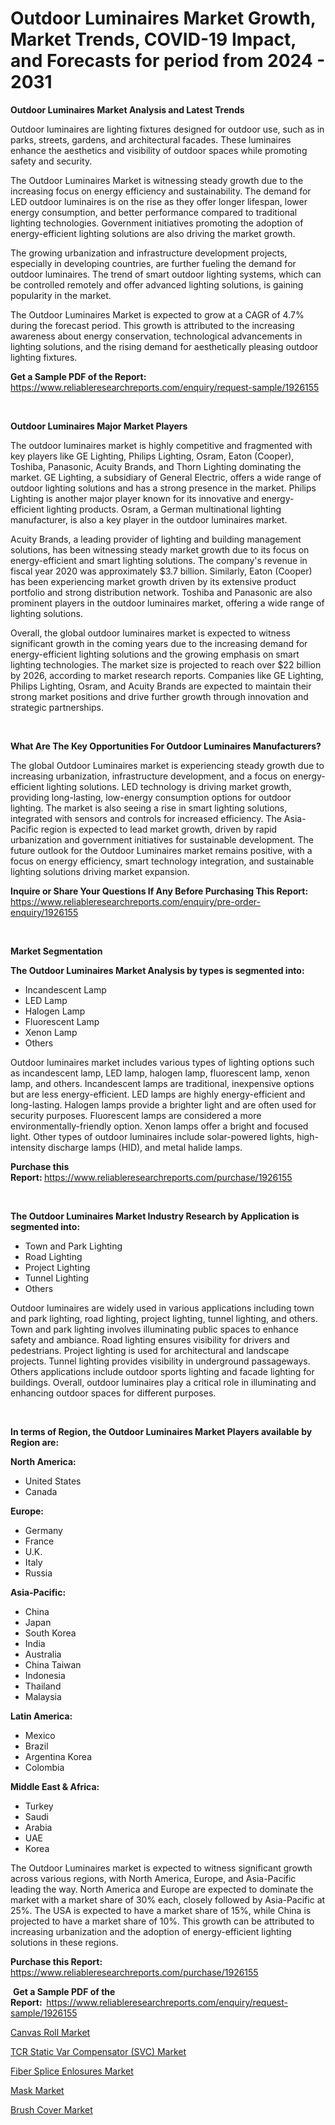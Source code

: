 <p><h1>Outdoor Luminaires Market Growth, Market Trends, COVID-19 Impact, and Forecasts for period from 2024 - 2031</h1></p><p><strong>Outdoor Luminaires Market Analysis and Latest Trends</strong></p>
<p><p>Outdoor luminaires are lighting fixtures designed for outdoor use, such as in parks, streets, gardens, and architectural facades. These luminaires enhance the aesthetics and visibility of outdoor spaces while promoting safety and security.</p><p>The Outdoor Luminaires Market is witnessing steady growth due to the increasing focus on energy efficiency and sustainability. The demand for LED outdoor luminaires is on the rise as they offer longer lifespan, lower energy consumption, and better performance compared to traditional lighting technologies. Government initiatives promoting the adoption of energy-efficient lighting solutions are also driving the market growth.</p><p>The growing urbanization and infrastructure development projects, especially in developing countries, are further fueling the demand for outdoor luminaires. The trend of smart outdoor lighting systems, which can be controlled remotely and offer advanced lighting solutions, is gaining popularity in the market.</p><p>The Outdoor Luminaires Market is expected to grow at a CAGR of 4.7% during the forecast period. This growth is attributed to the increasing awareness about energy conservation, technological advancements in lighting solutions, and the rising demand for aesthetically pleasing outdoor lighting fixtures.</p></p>
<p><strong>Get a Sample PDF of the Report:&nbsp;</strong> <a href="https://www.reliableresearchreports.com/enquiry/request-sample/1926155">https://www.reliableresearchreports.com/enquiry/request-sample/1926155</a></p>
<p>&nbsp;</p>
<p><strong>Outdoor Luminaires Major Market Players</strong></p>
<p><p>The outdoor luminaires market is highly competitive and fragmented with key players like GE Lighting, Philips Lighting, Osram, Eaton (Cooper), Toshiba, Panasonic, Acuity Brands, and Thorn Lighting dominating the market. GE Lighting, a subsidiary of General Electric, offers a wide range of outdoor lighting solutions and has a strong presence in the market. Philips Lighting is another major player known for its innovative and energy-efficient lighting products. Osram, a German multinational lighting manufacturer, is also a key player in the outdoor luminaires market.</p><p>Acuity Brands, a leading provider of lighting and building management solutions, has been witnessing steady market growth due to its focus on energy-efficient and smart lighting solutions. The company's revenue in fiscal year 2020 was approximately $3.7 billion. Similarly, Eaton (Cooper) has been experiencing market growth driven by its extensive product portfolio and strong distribution network. Toshiba and Panasonic are also prominent players in the outdoor luminaires market, offering a wide range of lighting solutions.</p><p>Overall, the global outdoor luminaires market is expected to witness significant growth in the coming years due to the increasing demand for energy-efficient lighting solutions and the growing emphasis on smart lighting technologies. The market size is projected to reach over $22 billion by 2026, according to market research reports. Companies like GE Lighting, Philips Lighting, Osram, and Acuity Brands are expected to maintain their strong market positions and drive further growth through innovation and strategic partnerships.</p></p>
<p>&nbsp;</p>
<p><strong>What Are The Key Opportunities For Outdoor Luminaires Manufacturers?</strong></p>
<p><p>The global Outdoor Luminaires market is experiencing steady growth due to increasing urbanization, infrastructure development, and a focus on energy-efficient lighting solutions. LED technology is driving market growth, providing long-lasting, low-energy consumption options for outdoor lighting. The market is also seeing a rise in smart lighting solutions, integrated with sensors and controls for increased efficiency. The Asia-Pacific region is expected to lead market growth, driven by rapid urbanization and government initiatives for sustainable development. The future outlook for the Outdoor Luminaires market remains positive, with a focus on energy efficiency, smart technology integration, and sustainable lighting solutions driving market expansion.</p></p>
<p><strong>Inquire or Share Your Questions If Any Before Purchasing This Report:</strong> <a href="https://www.reliableresearchreports.com/enquiry/pre-order-enquiry/1926155">https://www.reliableresearchreports.com/enquiry/pre-order-enquiry/1926155</a></p>
<p>&nbsp;</p>
<p><strong>Market Segmentation</strong></p>
<p><strong>The Outdoor Luminaires Market Analysis by types is segmented into:</strong></p>
<p><ul><li>Incandescent Lamp</li><li>LED Lamp</li><li>Halogen Lamp</li><li>Fluorescent Lamp</li><li>Xenon Lamp</li><li>Others</li></ul></p>
<p><p>Outdoor luminaires market includes various types of lighting options such as incandescent lamp, LED lamp, halogen lamp, fluorescent lamp, xenon lamp, and others. Incandescent lamps are traditional, inexpensive options but are less energy-efficient. LED lamps are highly energy-efficient and long-lasting. Halogen lamps provide a brighter light and are often used for security purposes. Fluorescent lamps are considered a more environmentally-friendly option. Xenon lamps offer a bright and focused light. Other types of outdoor luminaires include solar-powered lights, high-intensity discharge lamps (HID), and metal halide lamps.</p></p>
<p><strong>Purchase this Report:&nbsp;</strong><a href="https://www.reliableresearchreports.com/purchase/1926155">https://www.reliableresearchreports.com/purchase/1926155</a></p>
<p>&nbsp;</p>
<p><strong>The Outdoor Luminaires Market Industry Research by Application is segmented into:</strong></p>
<p><ul><li>Town and Park Lighting</li><li>Road Lighting</li><li>Project Lighting</li><li>Tunnel Lighting</li><li>Others</li></ul></p>
<p><p>Outdoor luminaires are widely used in various applications including town and park lighting, road lighting, project lighting, tunnel lighting, and others. Town and park lighting involves illuminating public spaces to enhance safety and ambiance. Road lighting ensures visibility for drivers and pedestrians. Project lighting is used for architectural and landscape projects. Tunnel lighting provides visibility in underground passageways. Others applications include outdoor sports lighting and facade lighting for buildings. Overall, outdoor luminaires play a critical role in illuminating and enhancing outdoor spaces for different purposes.</p></p>
<p>&nbsp;</p>
<p><strong>In terms of Region, the Outdoor Luminaires Market Players available by Region are:</strong></p>
<p>
    <p> <strong> North America: </strong>
        <ul>
            <li>United States</li>
            <li>Canada</li>
        </ul>
        </p> 
    <p> <strong> Europe: </strong>
        <ul>
            <li>Germany</li>
            <li>France</li>
            <li>U.K.</li>
            <li>Italy</li>
            <li>Russia</li>
        </ul>
        </p> 
    <p> <strong> Asia-Pacific: </strong>
        <ul>
            <li>China</li>
            <li>Japan</li>
            <li>South Korea</li>
            <li>India</li>
            <li>Australia</li>
            <li>China Taiwan</li>
            <li>Indonesia</li>
            <li>Thailand</li>
            <li>Malaysia</li>
        </ul>
        </p> 
    <p> <strong> Latin America: </strong>
        <ul>
            <li>Mexico</li>
            <li>Brazil</li>
            <li>Argentina Korea</li>
            <li>Colombia</li>
        </ul>
        </p> 
    <p> <strong> Middle East & Africa: </strong>
        <ul>
            <li>Turkey</li>
            <li>Saudi</li>
            <li>Arabia</li>
            <li>UAE</li>
            <li>Korea</li>
        </ul>
    </p>
    </p>
<p><p>The Outdoor Luminaires market is expected to witness significant growth across various regions, with North America, Europe, and Asia-Pacific leading the way. North America and Europe are expected to dominate the market with a market share of 30% each, closely followed by Asia-Pacific at 25%. The USA is expected to have a market share of 15%, while China is projected to have a market share of 10%. This growth can be attributed to increasing urbanization and the adoption of energy-efficient lighting solutions in these regions.</p></p>
<p><strong>Purchase this Report: </strong><a href="https://www.reliableresearchreports.com/purchase/1926155">https://www.reliableresearchreports.com/purchase/1926155</a></p>
<p>&nbsp;<strong>Get a Sample PDF of the Report:&nbsp;&nbsp;</strong><a href="https://www.reliableresearchreports.com/enquiry/request-sample/1926155">https://www.reliableresearchreports.com/enquiry/request-sample/1926155</a></p>
<p><strong></strong></p>
<p><p><a href="https://view.publitas.com/reportprime-1/canvas-roll-market-dynamics-2024-2031-also-about-its-market-trends-projections-and-opportunities/">Canvas Roll Market</a></p><p><a href="https://acidic-farm-354.notion.site/Insights-into-TCR-Static-Var-Compensator-SVC-Market-Size-Analysing-Market-Share-Trends-and-Grow-d95d7e8ca82147f5bf7fd8bb8590ca73">TCR Static Var Compensator (SVC) Market</a></p><p><a href="https://glittery-fuchsia-86a.notion.site/Fiber-Splice-Enlosures-Market-Research-Report-Forecasted-for-Period-from-2024-2031-by-Market-Type-02925c1805a041379226b836652b4a44">Fiber Splice Enlosures Market</a></p><p><a href="https://glittery-fuchsia-86a.notion.site/Mask-Market-Challenges-Opportunities-and-Growth-Drivers-and-Major-Market-Players-forecasted-for-p-65cfe1ece0884f0c971c65cd7d396415">Mask Market</a></p><p><a href="https://view.publitas.com/reportprime-1/global-brush-cover-market-size-and-market-trends-insights-and-projections-from-2024-to-2031/">Brush Cover Market</a></p></p>